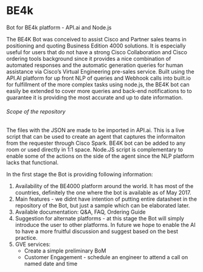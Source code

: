 # BE4k
Bot for BE4k platform - API.ai and Node.js

The BE4K Bot was conceived to assist Cisco and Partner sales teams in positioning and quoting Business Edition 4000 solutions. It is especially useful for users that do not have a strong Cisco Collaboration and Cisco ordering tools background since it provides a nice combination of automated responses and the automatic generation queries for human assistance via Cisco’s Virtual Engineering pre-sales service.
Built using the API.AI platform for up front NLP of queries and Webhook calls into built.io for fulfillment of the more complex tasks using node.js, the BE4K bot can easily be extended to cover more queries and back-end notifications to to guarantee it is providing the most accurate and up to date information.

###### Scope of the repository #######
The files with the JSON are made to be imported in API.ai. This is a live script that can be used to create an agent that captures the informaiton from the requester through Cisco Spark. BE4K bot can be added to any room or used directly in 1:1 space. 
Node.JS script is complementary to enable some of the actions on the side of the agent since the NLP platform lacks that functional.

In the first stage the Bot is providing following information:
1. Availability of the BE4000 platform around the world. It has most of the countries, definitely the one where the bot is available as of May 2017. 
2. Main features - we didnt have intention of putting entire datasheet in the repository of the Bot, but just a sample which can be elaborated later. 
3. Available documentation: Q&A, FAQ, Ordering Guide
4. Suggestion for alternate platforms - at this stage the Bot will simply introduce the user to other platforms. In future we hope to enable the AI to have a more fruitful discussion and suggest based on the best practice. 
5. GVE services: 
    - Create a simple preliminary BoM
    - Customer Engagement - schedule an engineer to attend a call on named date and time
    
    
